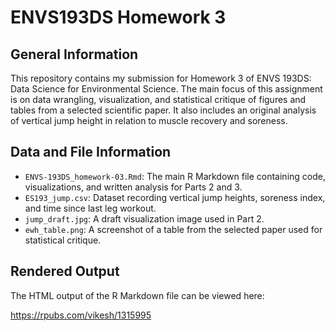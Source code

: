 # ENVS193DS Homework 3

## General Information

This repository contains my submission for Homework 3 of ENVS 193DS: Data Science for Environmental Science. The main focus of this assignment is on data wrangling, visualization, and statistical critique of figures and tables from a selected scientific paper. It also includes an original analysis of vertical jump height in relation to muscle recovery and soreness.

## Data and File Information

- `ENVS-193DS_homework-03.Rmd`: The main R Markdown file containing code, visualizations, and written analysis for Parts 2 and 3.
- `ES193_jump.csv`: Dataset recording vertical jump heights, soreness index, and time since last leg workout.
- `jump_draft.jpg`: A draft visualization image used in Part 2.
- `ewh_table.png`: A screenshot of a table from the selected paper used for statistical critique.


## Rendered Output

The HTML output of the R Markdown file can be viewed here:

https://rpubs.com/vikesh/1315995


